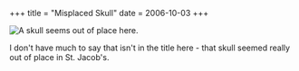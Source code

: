 +++
title = "Misplaced Skull"
date = 2006-10-03
+++

![A skull seems out of place here.](http://www.aphoenix.ca/photoblog/photos/MisplacedSkull.jpg "focus!")

I don't have much to say that isn't in the title here - that skull seemed really out of place in St. Jacob's.
